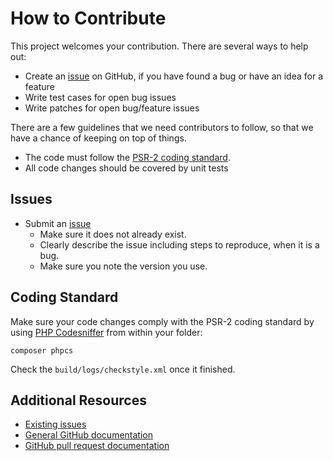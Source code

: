 How to Contribute
=================

This project welcomes your contribution. There are several ways to help out:

* Create an [issue](https://github.com/femtopixel/utf8-bom-fixer/issues/) on GitHub,
if you have found a bug or have an idea for a feature
* Write test cases for open bug issues
* Write patches for open bug/feature issues

There are a few guidelines that we need contributors to follow, so that we have a
chance of keeping on top of things.

* The code must follow the [PSR-2 coding standard](http://www.php-fig.org/psr/psr-2/).
* All code changes should be covered by unit tests

Issues
------

* Submit an [issue](https://github.com/femtopixel/utf8-bom-fixer/issues/)
  * Make sure it does not already exist.
  * Clearly describe the issue including steps to reproduce, when it is a bug.
  * Make sure you note the version you use.

Coding Standard
---------------

Make sure your code changes comply with the PSR-2 coding standard by
using [PHP Codesniffer](https://github.com/squizlabs/PHP_CodeSniffer)
from within your folder:

    composer phpcs

Check the `build/logs/checkstyle.xml` once it finished.

Additional Resources
--------------------

* [Existing issues](https://github.com/femtopixel/utf8-bom-fixer/issues/)
* [General GitHub documentation](https://help.github.com/)
* [GitHub pull request documentation](https://help.github.com/send-pull-requests/)
